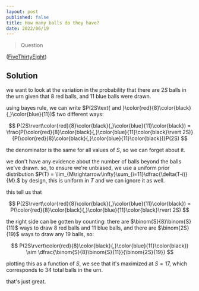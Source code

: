 ```yaml
---
layout: post
published: false
title: How many balls do they have?
date: 2022/06/19
---
```


>Question

<!--more-->

([FiveThirtyEight](URL))

## Solution

we want to look at the variation in the probability that there are $2S$ balls in the urn given that $8$ red balls, and $11$ blue balls were drawn.

using bayes rule, we can write $P(2S\text{ and }\color{red}{8}\color{black}{,}\color{blue}{11})$ two different ways:

$$
  P(2S\rvert\color{red}{8}\color{black}{,}\color{blue}{11}\color{black}) = \frac{P(\color{red}{8}\color{black}{,}\color{blue}{11}\color{black}\rvert 2S)}{P(\color{red}{8}\color{black}{,}\color{blue}{11}\color{black})}P(2S)
$$

the denominator is the same for all values of $S,$ so we can forget about it.

we don't have any evidence about the number of balls beyond the balls we've drawn. so, to ensure we're unbiased, we use a uniform prior distribution $P(T) = \lim_{M\rightarrow\infty}\sum_{i=11}\dfrac{\delta(T-i)}{M}.$ by design, this is uniform in $T$ and we can ignore it as well.

this tell us that 

$$
  P(2S\rvert\color{red}{8}\color{black}{,}\color{blue}{11}\color{black}) = P(\color{red}{8}\color{black}{,}\color{blue}{11}\color{black}\rvert 2S)
$$

the right side can be gotten by counting: there are $\binom{S}{8}\binom{S}{11}$ ways to draw $8$ red balls and $11$ blue balls, and there are $\binom{2S}{19}$ ways to draw any $19$ balls, so:

$$
  P(2S\rvert\color{red}{8}\color{black}{,}\color{blue}{11}\color{black}) \sim \dfrac{\binom{S}{8}\binom{S}{11}}{\binom{2S}{19}}
$$

plotting this as a function of $S,$ we see that it's maximized at $S=17,$ which corresponds to $34$ total balls in the urn.

that's just great.

<br>
